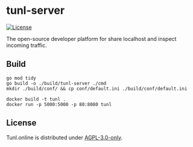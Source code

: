 # tunl-server

[![License](https://img.shields.io/badge/license-AGPL--3.0-orange)](LICENSE)

The open-source developer platform for share localhost and inspect incoming traffic.

## Build

```
go mod tidy
go build -o ./build/tunl-server ./cmd
mkdir ./build/conf/ && cp conf/default.ini ./build/conf/default.ini
```

```
docker build -t tunl . 
docker run -p 5000:5000 -p 80:8080 tunl
```

## License

Tunl.online is distributed under [AGPL-3.0-only](LICENSE).
